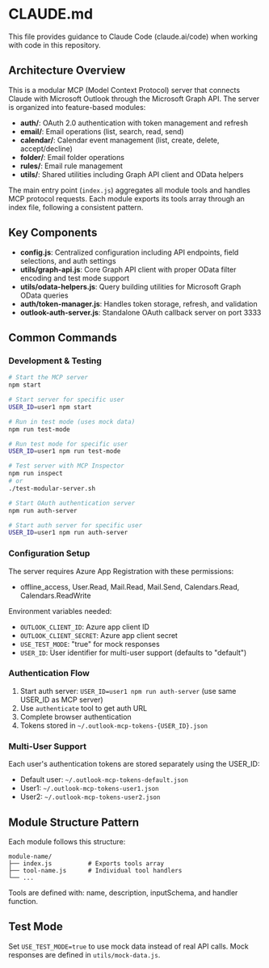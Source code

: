 # CLAUDE.md

This file provides guidance to Claude Code (claude.ai/code) when working with code in this repository.

## Architecture Overview

This is a modular MCP (Model Context Protocol) server that connects Claude with Microsoft Outlook through the Microsoft Graph API. The server is organized into feature-based modules:

- **auth/**: OAuth 2.0 authentication with token management and refresh
- **email/**: Email operations (list, search, read, send) 
- **calendar/**: Calendar event management (list, create, delete, accept/decline)
- **folder/**: Email folder operations
- **rules/**: Email rule management
- **utils/**: Shared utilities including Graph API client and OData helpers

The main entry point (`index.js`) aggregates all module tools and handles MCP protocol requests. Each module exports its tools array through an index file, following a consistent pattern.

## Key Components

- **config.js**: Centralized configuration including API endpoints, field selections, and auth settings
- **utils/graph-api.js**: Core Graph API client with proper OData filter encoding and test mode support
- **utils/odata-helpers.js**: Query building utilities for Microsoft Graph OData queries
- **auth/token-manager.js**: Handles token storage, refresh, and validation
- **outlook-auth-server.js**: Standalone OAuth callback server on port 3333

## Common Commands

### Development & Testing
```bash
# Start the MCP server
npm start

# Start server for specific user
USER_ID=user1 npm start

# Run in test mode (uses mock data)
npm run test-mode

# Run test mode for specific user
USER_ID=user1 npm run test-mode

# Test server with MCP Inspector
npm run inspect
# or
./test-modular-server.sh

# Start OAuth authentication server
npm run auth-server

# Start auth server for specific user
USER_ID=user1 npm run auth-server
```

### Configuration Setup
The server requires Azure App Registration with these permissions:
- offline_access, User.Read, Mail.Read, Mail.Send, Calendars.Read, Calendars.ReadWrite

Environment variables needed:
- `OUTLOOK_CLIENT_ID`: Azure app client ID
- `OUTLOOK_CLIENT_SECRET`: Azure app client secret  
- `USE_TEST_MODE`: "true" for mock responses
- `USER_ID`: User identifier for multi-user support (defaults to "default")

### Authentication Flow
1. Start auth server: `USER_ID=user1 npm run auth-server` (use same USER_ID as MCP server)
2. Use `authenticate` tool to get auth URL
3. Complete browser authentication 
4. Tokens stored in `~/.outlook-mcp-tokens-{USER_ID}.json`

### Multi-User Support
Each user's authentication tokens are stored separately using the USER_ID:
- Default user: `~/.outlook-mcp-tokens-default.json`
- User1: `~/.outlook-mcp-tokens-user1.json`
- User2: `~/.outlook-mcp-tokens-user2.json`

## Module Structure Pattern

Each module follows this structure:
```
module-name/
├── index.js          # Exports tools array
├── tool-name.js      # Individual tool handlers
└── ...
```

Tools are defined with: name, description, inputSchema, and handler function.

## Test Mode

Set `USE_TEST_MODE=true` to use mock data instead of real API calls. Mock responses are defined in `utils/mock-data.js`.